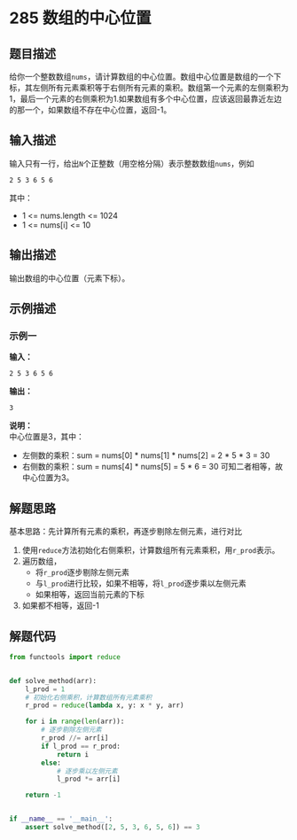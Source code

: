 # 285 数组的中心位置

## 题目描述

给你一个整数数组`nums`，请计算数组的中心位置。数组中心位置是数组的一个下标，其左侧所有元素乘积等于右侧所有元素的乘积。数组第一个元素的左侧乘积为1，最后一个元素的右侧乘积为1.如果数组有多个中心位置，应该返回最靠近左边的那一个，如果数组不存在中心位置，返回-1。

## 输入描述

输入只有一行，给出`N`个正整数（用空格分隔）表示整数数组`nums`，例如
```text
2 5 3 6 5 6
```
其中：
- 1 <= nums.length <= 1024  
- 1 <= nums[i] <= 10

## 输出描述

输出数组的中心位置（元素下标）。

## 示例描述

### 示例一

**输入：**
```text
2 5 3 6 5 6
```

**输出：**
```text
3
```

**说明：**  
中心位置是3，其中：
- 左侧数的乘积：sum = nums[0] * nums[1] * nums[2] = 2 * 5 * 3 = 30
- 右侧数的乘积：sum = nums[4] * nums[5] = 5 * 6 = 30
可知二者相等，故中心位置为3。

## 解题思路

基本思路：先计算所有元素的乘积，再逐步剔除左侧元素，进行对比
1. 使用`reduce`方法初始化右侧乘积，计算数组所有元素乘积，用`r_prod`表示。
2. 遍历数组，
   - 将`r_prod`逐步剔除左侧元素
   - 与`l_prod`进行比较，如果不相等，将`l_prod`逐步乘以左侧元素
   - 如果相等，返回当前元素的下标
3. 如果都不相等，返回-1    

## 解题代码

```python
from functools import reduce


def solve_method(arr):
    l_prod = 1
    # 初始化右侧乘积，计算数组所有元素乘积
    r_prod = reduce(lambda x, y: x * y, arr)

    for i in range(len(arr)):
        # 逐步剔除左侧元素
        r_prod //= arr[i]
        if l_prod == r_prod:
            return i
        else:
            # 逐步乘以左侧元素
            l_prod *= arr[i]

    return -1


if __name__ == '__main__':
    assert solve_method([2, 5, 3, 6, 5, 6]) == 3
```